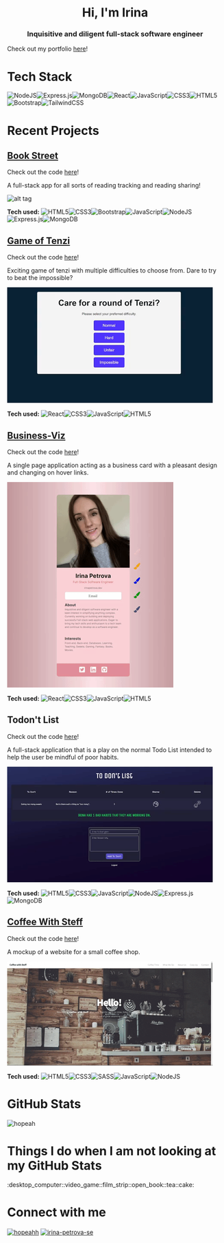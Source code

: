 <h1 align="center">Hi, I'm Irina</h1>
<h3 align="center">Inquisitive and diligent full-stack software engineer</h3>

Check out my portfolio [here](https://irinapetrova.dev/)!

<h1 align="left">Tech Stack</h1>

![NodeJS](https://img.shields.io/badge/node.js-6DA55F?style=for-the-badge&logo=node.js&logoColor=white)![Express.js](https://img.shields.io/badge/express.js-%23404d59.svg?style=for-the-badge&logo=express&logoColor=%2361DAFB)![MongoDB](https://img.shields.io/badge/MongoDB-%234ea94b.svg?style=for-the-badge&logo=mongodb&logoColor=white)![React](https://img.shields.io/badge/react-%2320232a.svg?style=for-the-badge&logo=react&logoColor=%2361DAFB)![JavaScript](https://img.shields.io/badge/javascript-%23323330.svg?style=for-the-badge&logo=javascript&logoColor=%23F7DF1E)![CSS3](https://img.shields.io/badge/css3-%231572B6.svg?style=for-the-badge&logo=css3&logoColor=white)![HTML5](https://img.shields.io/badge/html5-%23E34F26.svg?style=for-the-badge&logo=html5&logoColor=white)![Bootstrap](https://img.shields.io/badge/bootstrap-%23563D7C.svg?style=for-the-badge&logo=bootstrap&logoColor=white)![TailwindCSS](https://img.shields.io/badge/tailwindcss-%2338B2AC.svg?style=for-the-badge&logo=tailwind-css&logoColor=white)

<h1 align="left">Recent Projects</h1>

## [Book Street](https://bookstreet.up.railway.app/)
Check out the code [here](https://github.com/Hopeah/Project0)!

A full-stack app for all sorts of reading tracking and reading sharing!

![alt tag](https://github.com/Hopeah/Project0/blob/main/public/images/BookStreet.gif)

**Tech used:** ![HTML5](https://img.shields.io/badge/html5-%23E34F26.svg?style=for-the-badge&logo=html5&logoColor=white)![CSS3](https://img.shields.io/badge/css3-%231572B6.svg?style=for-the-badge&logo=css3&logoColor=white)![Bootstrap](https://img.shields.io/badge/bootstrap-%23563D7C.svg?style=for-the-badge&logo=bootstrap&logoColor=white)![JavaScript](https://img.shields.io/badge/javascript-%23323330.svg?style=for-the-badge&logo=javascript&logoColor=%23F7DF1E)![NodeJS](https://img.shields.io/badge/node.js-6DA55F?style=for-the-badge&logo=node.js&logoColor=white)![Express.js](https://img.shields.io/badge/express.js-%23404d59.svg?style=for-the-badge&logo=express&logoColor=%2361DAFB)![MongoDB](https://img.shields.io/badge/MongoDB-%234ea94b.svg?style=for-the-badge&logo=mongodb&logoColor=white)

## [Game of Tenzi](https://gameoftenzi.netlify.app/)
Check out the code [here](https://github.com/Hopeah/Tenzi)!

Exciting game of tenzi with multiple difficulties to choose from. Dare to try to beat the impossible?

![alt tag](https://github.com/Hopeah/Tenzi/blob/main/public/Gameoftenzi.gif)

**Tech used:** ![React](https://img.shields.io/badge/react-%2320232a.svg?style=for-the-badge&logo=react&logoColor=%2361DAFB)![CSS3](https://img.shields.io/badge/css3-%231572B6.svg?style=for-the-badge&logo=css3&logoColor=white)![JavaScript](https://img.shields.io/badge/javascript-%23323330.svg?style=for-the-badge&logo=javascript&logoColor=%23F7DF1E)![HTML5](https://img.shields.io/badge/html5-%23E34F26.svg?style=for-the-badge&logo=html5&logoColor=white)


## [Business-Viz](https://business-viz.netlify.app/)
Check out the code [here](https://github.com/Hopeah/Business-Viz)!

A single page application acting as a business card with a pleasant design and changing on hover links.

![alt tag](https://github.com/Hopeah/Business-Viz/blob/main/public/Business-Viz.gif)

**Tech used:** ![React](https://img.shields.io/badge/react-%2320232a.svg?style=for-the-badge&logo=react&logoColor=%2361DAFB)![CSS3](https://img.shields.io/badge/css3-%231572B6.svg?style=for-the-badge&logo=css3&logoColor=white)![JavaScript](https://img.shields.io/badge/javascript-%23323330.svg?style=for-the-badge&logo=javascript&logoColor=%23F7DF1E)![HTML5](https://img.shields.io/badge/html5-%23E34F26.svg?style=for-the-badge&logo=html5&logoColor=white)

## Todon't List
Check out the code [here](https://github.com/Hopeah/todont)!

A full-stack application that is a play on the normal Todo List intended to help the user be mindful of poor habits.

![alt tag](https://github.com/Hopeah/Portfolio/blob/main/images/todont.gif)

**Tech used:** ![HTML5](https://img.shields.io/badge/html5-%23E34F26.svg?style=for-the-badge&logo=html5&logoColor=white)![CSS3](https://img.shields.io/badge/css3-%231572B6.svg?style=for-the-badge&logo=css3&logoColor=white)![JavaScript](https://img.shields.io/badge/javascript-%23323330.svg?style=for-the-badge&logo=javascript&logoColor=%23F7DF1E)![NodeJS](https://img.shields.io/badge/node.js-6DA55F?style=for-the-badge&logo=node.js&logoColor=white)![Express.js](https://img.shields.io/badge/express.js-%23404d59.svg?style=for-the-badge&logo=express&logoColor=%2361DAFB)![MongoDB](https://img.shields.io/badge/MongoDB-%234ea94b.svg?style=for-the-badge&logo=mongodb&logoColor=white)

## [Coffee With Steff](https://coffee-with-steff.herokuapp.com/)
Check out the code [here](https://github.com/Hopeah/coffee-with-steff)!

A mockup of a website for a small coffee shop.

![alt tag](https://github.com/Hopeah/coffee-with-steff/blob/main/images/coffeewithsteff.gif)

**Tech used:** ![HTML5](https://img.shields.io/badge/html5-%23E34F26.svg?style=for-the-badge&logo=html5&logoColor=white)![CSS3](https://img.shields.io/badge/css3-%231572B6.svg?style=for-the-badge&logo=css3&logoColor=white)![SASS](https://img.shields.io/badge/SASS-hotpink.svg?style=for-the-badge&logo=SASS&logoColor=white)![JavaScript](https://img.shields.io/badge/javascript-%23323330.svg?style=for-the-badge&logo=javascript&logoColor=%23F7DF1E)![NodeJS](https://img.shields.io/badge/node.js-6DA55F?style=for-the-badge&logo=node.js&logoColor=white)

<h1 align="left">GitHub Stats</h1>
<p><img align="center" src="https://github-readme-streak-stats.herokuapp.com/?user=hopeah&" alt="hopeah" /></p>


<h1 align="left">Things I do when I am not looking at my GitHub Stats</h1>
<p>:desktop_computer::video_game::film_strip::open_book::tea::cake:</p>


<h1 align="left">Connect with me</h1>
<p align="left">
<a href="https://twitter.com/hopeahh" target="blank"><img align="center" src="https://raw.githubusercontent.com/rahuldkjain/github-profile-readme-generator/master/src/images/icons/Social/twitter.svg" alt="hopeahh" height="30" width="40" /></a>
<a href="https://linkedin.com/in/irina-petrova-se" target="blank"><img align="center" src="https://raw.githubusercontent.com/rahuldkjain/github-profile-readme-generator/master/src/images/icons/Social/linked-in-alt.svg" alt="irina-petrova-se" height="30" width="40" /></a>
</p>

